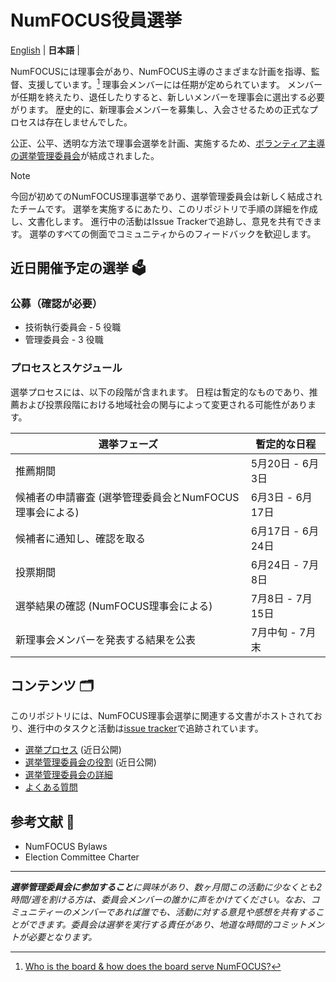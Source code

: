 # NumFOCUS役員選挙

<p>
    <a href="https://github.com/numfocus/elections/">English</a> |
    <b>日本語</b> |
</p>

NumFOCUSには理事会があり、NumFOCUS主導のさまざまな計画を指導、監督、支援しています。[^1]
理事会メンバーには任期が定められています。
メンバーが任期を終えたり、退任したりすると、新しいメンバーを理事会に選出する必要がります。
歴史的に、新理事会メンバーを募集し、入会させるための正式なプロセスは存在しませんでした。

公正、公平、透明な方法で理事会選挙を計画、実施するため、[ボランティア主導の選挙管理委員会](election-committee_ja.md)が結成されました。

[^1]: [Who is the board & how does the board serve NumFOCUS?](https://numfocus.medium.com/who-is-the-board-how-does-the-board-serve-numfocus-b109d0c0dd17)

> [!NOTE]
> 今回が初めてのNumFOCUS理事選挙であり、選挙管理委員会は新しく結成されたチームです。
> 選挙を実施するにあたり、このリポジトリで手順の詳細を作成し、文書化します。
> 進行中の活動はIssue Trackerで追跡し、意見を共有できます。
> 選挙のすべての側面でコミュニティからのフィードバックを歓迎します。

## 近日開催予定の選挙 🗳️

### 公募（確認が必要）

* 技術執行委員会 - 5 役職
* 管理委員会 - 3 役職

<!-- TODO: One sentence overview of responsibilities for Technical Executive Committee and Administrative Board. This is a new change that the community won't be familiar with. -->

### プロセスとスケジュール

選挙プロセスには、以下の段階が含まれます。
日程は暫定的なものであり、推薦および投票段階における地域社会の関与によって変更される可能性があります。

| 選挙フェーズ | 暫定的な日程 |
| - | - |
| 推薦期間 | 5月20日 - 6月3日 |
| 候補者の申請審査 (選挙管理委員会とNumFOCUS理事会による) | 6月3日 - 6月17日 |
| 候補者に通知し、確認を取る | 6月17日 - 6月24日 |
| 投票期間 | 6月24日 - 7月8日 |
| 選挙結果の確認 (NumFOCUS理事会による) | 7月8日 - 7月15日 |
| 新理事会メンバーを発表する結果を公表 | 7月中旬 - 7月末 |

## コンテンツ 🗂️

このリポジトリには、NumFOCUS理事会選挙に関連する文書がホストされており、進行中のタスクと活動は[issue tracker](https://github.com/numfocus/elections/issues)で追跡されています。

* [選挙プロセス](election-process_ja.md) (近日公開)
* [選挙管理委員会の役割](election-committee-role_ja.md)	(近日公開)
* [選挙管理委員会の詳細](election-committee_ja.md)
* [よくある質問](faqs_ja.md)

## 参考文献 📑

<!-- TODO: Add links -->

* NumFOCUS Bylaws
* Election Committee Charter

<hr>

_**選挙管理委員会に参加すること**に興味があり、数ヶ月間この活動に少なくとも2時間/週を割ける方は、委員会メンバーの誰かに声をかけてください。なお、コミュニティーのメンバーであれば誰でも、活動に対する意見や感想を共有することができます。委員会は選挙を実行する責任があり、地道な時間的コミットメントが必要となります。_
